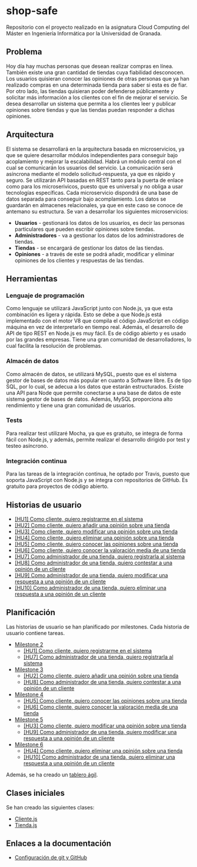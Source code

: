 # shop-safe
Repositorio con el proyecto realizado en la asignatura Cloud Computing del Máster en Ingeniería Informática por la Universidad de Granada.

## Problema
Hoy día hay muchas personas que desean realizar compras en línea. También existe una gran cantidad de tiendas cuya fiabilidad desconocen. Los usuarios quisieran conocer las opiniones de otras personas que ya han realizado compras en una determinada tienda para saber si esta es de fiar. Por otro lado, las tiendas quisieran poder defenderse públicamente y solicitar más información a los clientes con el fin de mejorar el servicio. Se desea desarrollar un sistema que permita a los clientes leer y publicar opiniones sobre tiendas y que las tiendas puedan responder a dichas opiniones.

## Arquitectura
El sistema se desarrollará en la arquitectura basada en microservicios, ya que se quiere desarrollar módulos independientes para conseguir bajo acoplamiento y mejorar la escalabilidad. Habrá un módulo central con el cual se comunicarán los usuarios del servicio. La comunicación será asíncrona mediante el modelo solicitud-respuesta, ya que es rápido y seguro. Se utilizarán API basadas en REST tanto para la puerta de enlace como para los microserivicos, puesto que es universal y no obliga a usar tecnologías específicas. Cada microservicio dispondrá de una base de datos separada para conseguir bajo acomplamiento. Los datos se guardarán en almacenes relacionales, ya que en este caso se conoce de antemano su estructura. Se van a desarrollar los siguientes microservicios:

* **Usuarios** - gestionará los datos de los usuarios, es decir las personas particulares que pueden escribir opiniones sobre tiendas.
* **Administradores** - va a gestionar los datos de los administradores de tiendas.
* **Tiendas** - se encargará de gestionar los datos de las tiendas.
* **Opiniones** - a través de este se podrá añadir, modificar y eliminar opiniones de los clientes y respuestas de las tiendas.

## Herramientas

### Lenguaje de programación
Como lenguaje se utilizará JavaScript junto con Node.js, ya que esta combinación es ligera y rápida. Esto se debe a que Node.js está implementado con el motor V8 que compila el código JavaScript en código máquina en vez de interpretarlo en tiempo real. Además, el desarrollo de API de tipo REST en Node.js es muy fácil. Es de código abierto y es usado por las grandes empresas. Tiene una gran comunidad de desarrolladores, lo cual facilita la resolución de problemas.

### Almacén de datos
Como almacén de datos, se utilizará MySQL, puesto que es el sistema gestor de bases de datos más popular en cuanto a Software libre. Es de tipo SQL, por lo cual, se adecua a los datos que estarán estructurados. Existe una API para Node que permite conectarse a una base de datos de este sistema gestor de bases de datos. Además, MySQL proporciona alto rendimiento y tiene una gran comunidad de usuarios.

### Tests
Para realizar test utilizaré Mocha, ya que es gratuito, se integra de forma fácil con Node.js, y además, permite realizar el desarrollo dirigido por test y testeo asíncrono.

### Integración continua
Para las tareas de la integración continua, he optado por Travis, puesto que soporta JavaScript con Node.js y se integra con repositorios de GitHub. Es gratuito para proyectos de código abierto. 

## Historias de usuario
* [[HU1] Como cliente, quiero registrarme en el sistema](https://github.com/januszewskimar/shop-safe/issues/7)
* [[HU2] Como cliente, quiero añadir una opinión sobre una tienda](https://github.com/januszewskimar/shop-safe/issues/8)
* [[HU3] Como cliente, quiero modificar una opinión sobre una tienda](https://github.com/januszewskimar/shop-safe/issues/9)
* [[HU4] Como cliente, quiero eliminar una opinión sobre una tienda](https://github.com/januszewskimar/shop-safe/issues/10)
* [[HU5] Como cliente, quiero conocer las opiniones sobre una tienda](https://github.com/januszewskimar/shop-safe/issues/11)
* [[HU6] Como cliente, quiero conocer la valoración media de una tienda](https://github.com/januszewskimar/shop-safe/issues/12)
* [[HU7] Como administrador de una tienda, quiero registrarla al sistema](https://github.com/januszewskimar/shop-safe/issues/13)
* [[HU8] Como administrador de una tienda, quiero contestar a una opinión de un cliente](https://github.com/januszewskimar/shop-safe/issues/14)
* [[HU9] Como administrador de una tienda, quiero modificar una respuesta a una opinión de un cliente](https://github.com/januszewskimar/shop-safe/issues/15)
* [[HU10] Como administrador de una tienda, quiero eliminar una respuesta a una opinión de un cliente](https://github.com/januszewskimar/shop-safe/issues/16)

## Planificación
Las historias de usuario se han planificado por milestones. Cada historia de usuario contiene tareas.

- [Milestone 2](https://github.com/januszewskimar/shop-safe/milestone/2)
  - [[HU1] Como cliente, quiero registrarme en el sistema](https://github.com/januszewskimar/shop-safe/issues/7)
  - [[HU7] Como administrador de una tienda, quiero registrarla al sistema](https://github.com/januszewskimar/shop-safe/issues/13)
- [Milestone 3](https://github.com/januszewskimar/shop-safe/milestone/3)
  - [[HU2] Como cliente, quiero añadir una opinión sobre una tienda](https://github.com/januszewskimar/shop-safe/issues/8)
  - [[HU8] Como administrador de una tienda, quiero contestar a una opinión de un cliente](https://github.com/januszewskimar/shop-safe/issues/14)
- [Milestone 4](https://github.com/januszewskimar/shop-safe/milestone/4)
  - [[HU5] Como cliente, quiero conocer las opiniones sobre una tienda](https://github.com/januszewskimar/shop-safe/issues/11)
  - [[HU6] Como cliente, quiero conocer la valoración media de una tienda](https://github.com/januszewskimar/shop-safe/issues/12)
- [Milestone 5](https://github.com/januszewskimar/shop-safe/milestone/5)
  - [[HU3] Como cliente, quiero modificar una opinión sobre una tienda](https://github.com/januszewskimar/shop-safe/issues/9)
  - [[HU9] Como administrador de una tienda, quiero modificar una respuesta a una opinión de un cliente](https://github.com/januszewskimar/shop-safe/issues/15)
- [Milestone 6](https://github.com/januszewskimar/shop-safe/milestone/6)
  - [[HU4] Como cliente, quiero eliminar una opinión sobre una tienda](https://github.com/januszewskimar/shop-safe/issues/10)
  - [[HU10] Como administrador de una tienda, quiero eliminar una respuesta a una opinión de un cliente](https://github.com/januszewskimar/shop-safe/issues/16)

Además, se ha creado un [tablero ágil](https://github.com/januszewskimar/shop-safe/projects/1).

## Clases iniciales
Se han creado las siguientes clases:
* [Cliente.js](https://github.com/januszewskimar/shop-safe/blob/main/src/clientes/Cliente.js)
* [Tienda.js](https://github.com/januszewskimar/shop-safe/blob/main/src/tiendas/Tienda.js)

## Enlaces a la documentación
* [Configuración de git y GitHub](https://github.com/januszewskimar/CC-proyecto/blob/main/docs/config-git-github.md)
